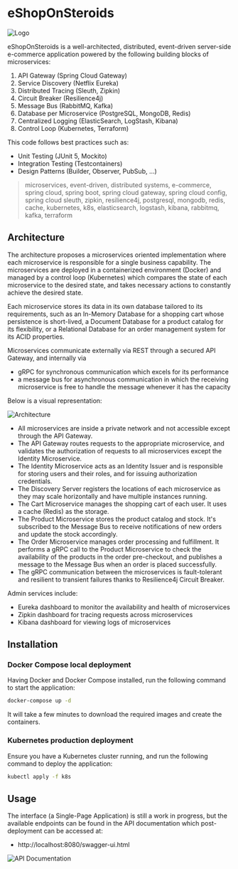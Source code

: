 # eShopOnSteroids 

![Logo]()

eShopOnSteroids is a well-architected, distributed, event-driven server-side e-commerce application powered by the following building blocks of microservices:

1. API Gateway (Spring Cloud Gateway)
2. Service Discovery (Netflix Eureka)
3. Distributed Tracing (Sleuth, Zipkin)
4. Circuit Breaker (Resilience4j)
5. Message Bus (RabbitMQ, Kafka)
6. Database per Microservice (PostgreSQL, MongoDB, Redis)
7. Centralized Logging (ElasticSearch, LogStash, Kibana)
8. Control Loop (Kubernetes, Terraform)

This code follows best practices such as:

- Unit Testing (JUnit 5, Mockito)
- Integration Testing (Testcontainers)
- Design Patterns (Builder, Observer, PubSub, ...)

> microservices, event-driven, distributed systems, e-commerce, spring cloud, spring boot, spring cloud gateway, spring cloud config, spring cloud sleuth, zipkin, resilience4j, postgresql, mongodb, redis, cache, kubernetes, k8s, elasticsearch, logstash, kibana, rabbitmq, kafka, terraform

## Architecture

The architecture proposes a microservices oriented implementation where each microservice is responsible for a single business capability. The microservices are deployed in a containerized environment (Docker) and managed by a control loop (Kubernetes) which compares the state of each microservice to the desired state, and takes necessary actions to constantly achieve the desired state.

Each microservice stores its data in its own database tailored to its requirements, such as an In-Memory Database for a shopping cart whose persistence is short-lived, a Document Database for a product catalog for its flexibility, or a Relational Database for an order management system for its ACID properties.

Microservices communicate externally via REST through a secured API Gateway, and internally via

- gRPC for synchronous communication which excels for its performance
- a message bus for asynchronous communication in which the receiving microservice is free to handle the message whenever it has the capacity

Below is a visual representation:

![Architecture]()

- All microservices are inside a private network and not accessible except through the API Gateway.
- The API Gateway routes requests to the appropriate microservice, and validates the authorization of requests to all microservices except the Identity Microservice.
- The Identity Microservice acts as an Identity Issuer and is responsible for storing users and their roles, and for issuing authorization credentials.
- The Discovery Server registers the locations of each microservice as they may scale horizontally and have multiple instances running.
- The Cart Microservice manages the shopping cart of each user. It uses a cache (Redis) as the storage.
- The Product Microservice stores the product catalog and stock. It's subscribed to the Message Bus to receive notifications of new orders and update the stock accordingly.
- The Order Microservice manages order processing and fulfillment. It performs a gRPC call to the Product Microservice to check the availability of the products in the order pre-checkout, and publishes a message to the Message Bus when an order is placed successfully.
- The gRPC communication between the microservices is fault-tolerant and resilient to transient failures thanks to Resilience4j Circuit Breaker.

Admin services include:

- Eureka dashboard to monitor the availability and health of microservices
- Zipkin dashboard for tracing requests across microservices
- Kibana dashboard for viewing logs of microservices

## Installation

### Docker Compose local deployment

Having Docker and Docker Compose installed, run the following command to start the application:

```bash
docker-compose up -d
```

It will take a few minutes to download the required images and create the containers.

### Kubernetes production deployment

Ensure you have a Kubernetes cluster running, and run the following command to deploy the application:

```bash
kubectl apply -f k8s
```

## Usage

The interface (a Single-Page Application) is still a work in progress, but the available endpoints can be found in the API documentation which post-deployment can be accessed at:

- http://localhost:8080/swagger-ui.html

![API Documentation]()

